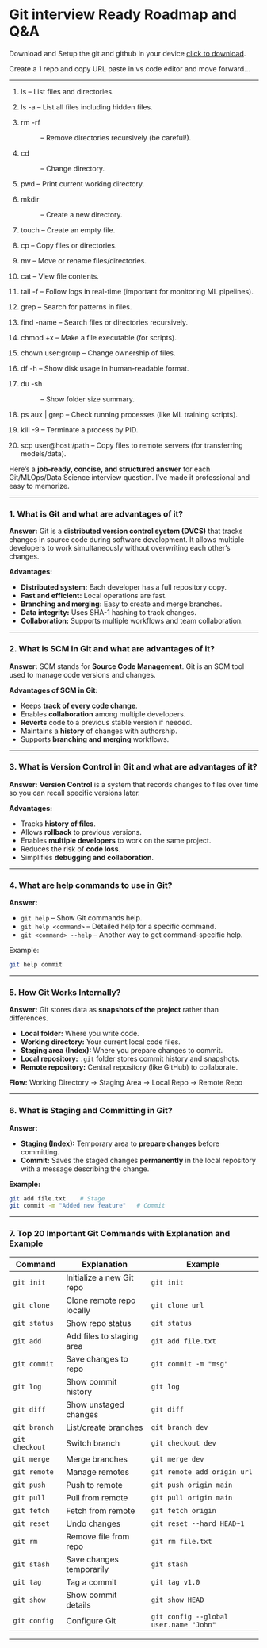 # Git interview Ready Roadmap and Q&A

Download and Setup the git and github in your device [click to download](https://github.com/).

Create a 1 repo and copy URL paste in vs code editor and move forward...

----------------------------------------------------------------

1. ls – List files and directories.

2. ls -a – List all files including hidden files.

3. rm -rf <dir> – Remove directories recursively (be careful!).

4. cd <dir> – Change directory.

5. pwd – Print current working directory.

6. mkdir <dir> – Create a new directory.

7. touch <file> – Create an empty file.

8. cp <src> <dest> – Copy files or directories.

9. mv <src> <dest> – Move or rename files/directories.

10. cat <file> – View file contents.

11. tail -f <logfile> – Follow logs in real-time (important for monitoring ML pipelines).

12. grep <pattern> <file> – Search for patterns in files.

13. find <path> -name <filename> – Search files or directories recursively.

14. chmod +x <file> – Make a file executable (for scripts).

15. chown user:group <file> – Change ownership of files.

16. df -h – Show disk usage in human-readable format.

17. du -sh <dir> – Show folder size summary.

18. ps aux | grep <process> – Check running processes (like ML training scripts).

19. kill -9 <pid> – Terminate a process by PID.

20. scp <file> user@host:/path – Copy files to remote servers (for transferring models/data).



Here’s a **job-ready, concise, and structured answer** for each Git/MLOps/Data Science interview question. I’ve made it professional and easy to memorize.

---

### **1. What is Git and what are advantages of it?**

**Answer:**
Git is a **distributed version control system (DVCS)** that tracks changes in source code during software development. It allows multiple developers to work simultaneously without overwriting each other’s changes.

**Advantages:**

* **Distributed system:** Each developer has a full repository copy.
* **Fast and efficient:** Local operations are fast.
* **Branching and merging:** Easy to create and merge branches.
* **Data integrity:** Uses SHA-1 hashing to track changes.
* **Collaboration:** Supports multiple workflows and team collaboration.

---

### **2. What is SCM in Git and what are advantages of it?**

**Answer:**
SCM stands for **Source Code Management**. Git is an SCM tool used to manage code versions and changes.

**Advantages of SCM in Git:**

* Keeps **track of every code change**.
* Enables **collaboration** among multiple developers.
* **Reverts** code to a previous stable version if needed.
* Maintains a **history** of changes with authorship.
* Supports **branching and merging** workflows.

---

### **3. What is Version Control in Git and what are advantages of it?**

**Answer:**
**Version Control** is a system that records changes to files over time so you can recall specific versions later.

**Advantages:**

* Tracks **history of files**.
* Allows **rollback** to previous versions.
* Enables **multiple developers** to work on the same project.
* Reduces the risk of **code loss**.
* Simplifies **debugging and collaboration**.

---

### **4. What are help commands to use in Git?**

**Answer:**

* `git help` – Show Git commands help.
* `git help <command>` – Detailed help for a specific command.
* `git <command> --help` – Another way to get command-specific help.

Example:

```bash
git help commit
```

---

### **5. How Git Works Internally?**

**Answer:**
Git stores data as **snapshots of the project** rather than differences.

* **Local folder:** Where you write code.
* **Working directory:** Your current local code files.
* **Staging area (Index):** Where you prepare changes to commit.
* **Local repository:** `.git` folder stores commit history and snapshots.
* **Remote repository:** Central repository (like GitHub) to collaborate.

**Flow:** Working Directory → Staging Area → Local Repo → Remote Repo

---

### **6. What is Staging and Committing in Git?**

**Answer:**

* **Staging (Index):** Temporary area to **prepare changes** before committing.
* **Commit:** Saves the staged changes **permanently** in the local repository with a message describing the change.

**Example:**

```bash
git add file.txt    # Stage
git commit -m "Added new feature"   # Commit
```

---

### **7. Top 20 Important Git Commands with Explanation and Example**

| Command        | Explanation               | Example                                |
| -------------- | ------------------------- | -------------------------------------- |
| `git init`     | Initialize a new Git repo | `git init`                             |
| `git clone`    | Clone remote repo locally | `git clone url`                        |
| `git status`   | Show repo status          | `git status`                           |
| `git add`      | Add files to staging area | `git add file.txt`                     |
| `git commit`   | Save changes to repo      | `git commit -m "msg"`                  |
| `git log`      | Show commit history       | `git log`                              |
| `git diff`     | Show unstaged changes     | `git diff`                             |
| `git branch`   | List/create branches      | `git branch dev`                       |
| `git checkout` | Switch branch             | `git checkout dev`                     |
| `git merge`    | Merge branches            | `git merge dev`                        |
| `git remote`   | Manage remotes            | `git remote add origin url`            |
| `git push`     | Push to remote            | `git push origin main`                 |
| `git pull`     | Pull from remote          | `git pull origin main`                 |
| `git fetch`    | Fetch from remote         | `git fetch origin`                     |
| `git reset`    | Undo changes              | `git reset --hard HEAD~1`              |
| `git rm`       | Remove file from repo     | `git rm file.txt`                      |
| `git stash`    | Save changes temporarily  | `git stash`                            |
| `git tag`      | Tag a commit              | `git tag v1.0`                         |
| `git show`     | Show commit details       | `git show HEAD`                        |
| `git config`   | Configure Git             | `git config --global user.name "John"` |

---


